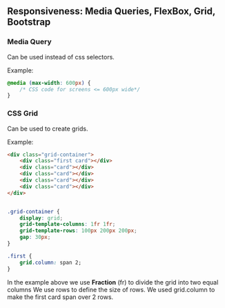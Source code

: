 ## Responsiveness: Media Queries, FlexBox, Grid, Bootstrap

### Media Query

Can be used instead of css selectors.

Example:

```css
@media (max-width: 600px) {
    /* CSS code for screens <= 600px wide*/
}
```

### CSS Grid

Can be used to create grids.

Example:

```html
<div class="grid-container">
    <div class="first card"></div>
    <div class="card"></div>
    <div class="card"></div>
    <div class="card"></div>
    <div class="card"></div>
</div>
```

```css

.grid-container {
    display: grid;
    grid-template-columns: 1fr 1fr;
    grid-template-rows: 100px 200px 200px;
    gap: 30px;
}

.first {
    grid.column: span 2;
}

```

In the example above we use **Fraction** (fr) to divide the grid into two equal columns
We use rows to define the size of rows.
We used grid.column to make the first card span over 2 rows.

